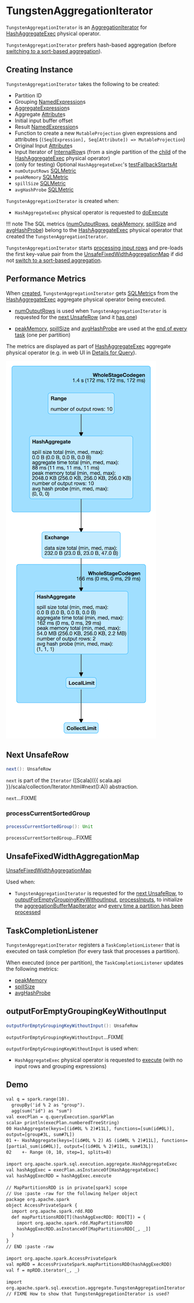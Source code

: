 # TungstenAggregationIterator

`TungstenAggregationIterator` is an [AggregationIterator](AggregationIterator.md) for [HashAggregateExec](HashAggregateExec.md) physical operator.

`TungstenAggregationIterator` prefers hash-based aggregation (before [switching to a sort-based aggregation](#switchToSortBasedAggregation)).

## Creating Instance

`TungstenAggregationIterator` takes the following to be created:

* <span id="partIndex"> Partition ID
* <span id="groupingExpressions"> Grouping [NamedExpression](../expressions/NamedExpression.md)s
* <span id="aggregateExpressions"> [AggregateExpression](../expressions/AggregateExpression.md)s
* <span id="aggregateAttributes"> Aggregate [Attribute](../expressions/Attribute.md)s
* <span id="initialInputBufferOffset"> Initial input buffer offset
* <span id="resultExpressions"> Result [NamedExpression](../expressions/NamedExpression.md)s
* <span id="newMutableProjection"> Function to create a new `MutableProjection` given expressions and attributes (`(Seq[Expression], Seq[Attribute]) => MutableProjection`)
* <span id="originalInputAttributes"> Original Input [Attribute](../expressions/Attribute.md)s
* <span id="inputIter"> Input Iterator of [InternalRow](../InternalRow.md)s (from a single partition of the [child](HashAggregateExec.md#child) of the [HashAggregateExec](HashAggregateExec.md) physical operator)
* <span id="testFallbackStartsAt"> (only for testing) Optional `HashAggregateExec`'s [testFallbackStartsAt](HashAggregateExec.md#testFallbackStartsAt)
* <span id="numOutputRows"> `numOutputRows` [SQLMetric](SQLMetric.md)
* <span id="peakMemory"> `peakMemory` [SQLMetric](SQLMetric.md)
* <span id="spillSize"> `spillSize` [SQLMetric](SQLMetric.md)
* <span id="avgHashProbe"> `avgHashProbe` [SQLMetric](SQLMetric.md)

`TungstenAggregationIterator` is created when:

* `HashAggregateExec` physical operator is requested to [doExecute](HashAggregateExec.md#doExecute)

!!! note
    The SQL metrics ([numOutputRows](#numOutputRows), [peakMemory](#peakMemory), [spillSize](#spillSize) and [avgHashProbe](#avgHashProbe)) belong to the [HashAggregateExec](HashAggregateExec.md#metrics) physical operator that created the `TungstenAggregationIterator`.

`TungstenAggregationIterator` starts [processing input rows](#processInputs) and pre-loads the first key-value pair from the [UnsafeFixedWidthAggregationMap](#hashMap) if did not [switch to a sort-based aggregation](#sortBased).

## <span id="metrics"> Performance Metrics

When [created](#creating-instance), `TungstenAggregationIterator` gets [SQLMetric](SQLMetric.md)s from the [HashAggregateExec](HashAggregateExec.md#metrics) aggregate physical operator being executed.

* [numOutputRows](#numOutputRows) is used when `TungstenAggregationIterator` is requested for the [next UnsafeRow](#next) (and it [has one](#hasNext))

* [peakMemory](#peakMemory), [spillSize](#spillSize) and [avgHashProbe](#avgHashProbe) are used at the [end of every task](#TaskCompletionListener) (one per partition)

The metrics are displayed as part of [HashAggregateExec](HashAggregateExec.md) aggregate physical operator (e.g. in web UI in [Details for Query](../ui/SQLTab.md#ExecutionPage)).

![HashAggregateExec in web UI (Details for Query)](../images/HashAggregateExec-webui-details-for-query.png)

## <span id="next"> Next UnsafeRow

```scala
next(): UnsafeRow
```

`next` is part of the `Iterator` ([Scala]({{ scala.api }}/scala/collection/Iterator.html#next():A)) abstraction.

`next`...FIXME

### <span id="processCurrentSortedGroup"> processCurrentSortedGroup

```scala
processCurrentSortedGroup(): Unit
```

`processCurrentSortedGroup`...FIXME

## <span id="hashMap"> UnsafeFixedWidthAggregationMap

[UnsafeFixedWidthAggregationMap](UnsafeFixedWidthAggregationMap.md)

Used when:

* `TungstenAggregationIterator` is requested for the [next UnsafeRow](#next), to [outputForEmptyGroupingKeyWithoutInput](#outputForEmptyGroupingKeyWithoutInput), [processInputs](#processInputs), to initialize the [aggregationBufferMapIterator](#aggregationBufferMapIterator) and [every time a partition has been processed](#TaskCompletionListener)

## <span id="TaskCompletionListener"> TaskCompletionListener

`TungstenAggregationIterator` registers a `TaskCompletionListener` that is executed on task completion (for every task that processes a partition).

When executed (once per partition), the `TaskCompletionListener` updates the following metrics:

* [peakMemory](#peakMemory)
* [spillSize](#spillSize)
* [avgHashProbe](#avgHashProbe)

## <span id="outputForEmptyGroupingKeyWithoutInput"> outputForEmptyGroupingKeyWithoutInput

```scala
outputForEmptyGroupingKeyWithoutInput(): UnsafeRow
```

`outputForEmptyGroupingKeyWithoutInput`...FIXME

`outputForEmptyGroupingKeyWithoutInput` is used when:

* `HashAggregateExec` physical operator is requested to [execute](HashAggregateExec.md#doExecute) (with no input rows and grouping expressions)

## Demo

```text
val q = spark.range(10).
  groupBy('id % 2 as "group").
  agg(sum("id") as "sum")
val execPlan = q.queryExecution.sparkPlan
scala> println(execPlan.numberedTreeString)
00 HashAggregate(keys=[(id#0L % 2)#11L], functions=[sum(id#0L)], output=[group#3L, sum#7L])
01 +- HashAggregate(keys=[(id#0L % 2) AS (id#0L % 2)#11L], functions=[partial_sum(id#0L)], output=[(id#0L % 2)#11L, sum#13L])
02    +- Range (0, 10, step=1, splits=8)

import org.apache.spark.sql.execution.aggregate.HashAggregateExec
val hashAggExec = execPlan.asInstanceOf[HashAggregateExec]
val hashAggExecRDD = hashAggExec.execute

// MapPartitionsRDD is in private[spark] scope
// Use :paste -raw for the following helper object
package org.apache.spark
object AccessPrivateSpark {
  import org.apache.spark.rdd.RDD
  def mapPartitionsRDD[T](hashAggExecRDD: RDD[T]) = {
    import org.apache.spark.rdd.MapPartitionsRDD
    hashAggExecRDD.asInstanceOf[MapPartitionsRDD[_, _]]
  }
}
// END :paste -raw

import org.apache.spark.AccessPrivateSpark
val mpRDD = AccessPrivateSpark.mapPartitionsRDD(hashAggExecRDD)
val f = mpRDD.iterator(_, _)

import org.apache.spark.sql.execution.aggregate.TungstenAggregationIterator
// FIXME How to show that TungstenAggregationIterator is used?
```
